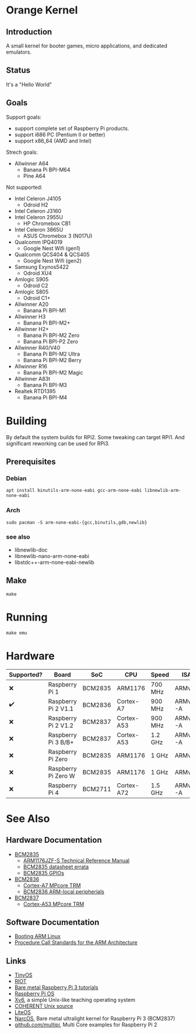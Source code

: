 # Orange Kernel

## Introduction

A small kernel for booter games, micro applications, and dedicated emulators.

## Status

It's a "Hello World"

## Goals

Support goals:
  * support complete set of Raspberry Pi products.
  * support i686 PC (Pentium II or better)
  * support x86\_64 (AMD and Intel)

Strech goals:
  * Allwinner A64
    * Banana Pi BPI-M64
    * Pine A64

Not supported:
  * Intel Celeron J4105
    * Odroid H2
  * Intel Celeron J3160
  * Intel Celeron 2955U
    * HP Chromebox CB1
  * Intel Celeron 3865U
    * ASUS Chromebox 3 (N017U)
  * Qualcomm IPQ4019
    * Google Nest Wifi (gen1)
  * Qualcomm QCS404 & QCS405
    * Google Nest Wifi (gen2)
  * Samsung Exynos5422
    * Odroid XU4
  * Amlogic S905
    * Odroid C2
  * Amlogic S805
    * Odroid C1+
  * Allwinner A20
    * Banana Pi BPI-M1
  * Allwinner H3
    * Banana Pi BPI-M2+
  * Allwinner H2+
    * Banana Pi BPI-M2 Zero
    * Banana Pi BPI-P2 Zero
  * Allwinner R40/V40
    * Banana Pi BPI-M2 Ultra
    * Banana Pi BPI-M2 Berry
  * Allwinner R16
    * Banana Pi BPI-M2 Magic
  * Allwinner A83t
    * Banana Pi BPI-M3
  * Realtek RTD1395
    * Banana Pi BPI-M4

# Building

By default the system builds for RPi2. Some tweaking can target RPi1. And significant reworking can be used for RPi3.

## Prerequisites

### Debian
```
apt install binutils-arm-none-eabi gcc-arm-none-eabi libnewlib-arm-none-eabi
```

### Arch

```
sudo pacman -S arm-none-eabi-{gcc,binutils,gdb,newlib}
```

### see also

 * libnewlib-doc
 * libnewlib-nano-arm-none-eabi
 * libstdc++-arm-none-eabi-newlib

## Make

```
make
```

# Running

```
make emu
```

# Hardware

| Supported? | Board               | SoC     | CPU        | Speed   | ISA     |
| --- | ------------------- | ------- | ---------- | ------- | ------- |
| :x: | Raspberry Pi 1      | BCM2835 | ARM1176    | 700 MHz | ARMv6Z  |
| :heavy_check_mark: | Raspberry Pi 2 V1.1 | BCM2836 | Cortex-A7  | 900 MHz | ARMv7-A |
| :x: | Raspberry Pi 2 V1.2 | BCM2837 | Cortex-A53 | 900 MHz | ARMv8-A |
| :x: | Raspberry Pi 3 B/B+ | BCM2837 | Cortex-A53 | 1.2 GHz | ARMv8-A |
| :x: | Raspberry Pi Zero   | BCM2835 | ARM1176    | 1 GHz   | ARMv6Z  |
| :x: | Raspberry Pi Zero W | BCM2835 | ARM1176    | 1 GHz   | ARMv6Z  |
| :x: | Raspberry Pi 4      | BCM2711 | Cortex-A72 | 1.5 GHz | ARMv8-A |

# See Also

## Hardware Documentation

 * [BCM2835](https://www.raspberrypi.org/documentation/hardware/raspberrypi/bcm2835/README.md)
   * [ARM1176JZF-S Technical Reference Manual](http://infocenter.arm.com/help/topic/com.arm.doc.ddi0301h/DDI0301H_arm1176jzfs_r0p7_trm.pdf)
   * [BCM2835 datasheet errata](https://elinux.org/BCM2835_datasheet_errata)
   * [BCM2835 GPIOs](https://elinux.org/RPi_BCM2835_GPIOs)
 * [BCM2836](https://www.raspberrypi.org/documentation/hardware/raspberrypi/bcm2836/README.md)
   * [Cortex-A7 MPcore TRM](http://infocenter.arm.com/help/topic/com.arm.doc.ddi0464f/DDI0464F_cortex_a7_mpcore_r0p5_trm.pdf)
   * [BCM2836 ARM-local peripherials](https://www.raspberrypi.org/documentation/hardware/raspberrypi/bcm2836/QA7_rev3.4.pdf)
 * [BCM2837](https://www.raspberrypi.org/documentation/hardware/raspberrypi/bcm2837/README.md)
   * [Cortex-A53 MPcore TRM](http://infocenter.arm.com/help/topic/com.arm.doc.ddi0500d/DDI0500D_cortex_a53_r0p2_trm.pdf)

## Software Documentation

 * [Booting ARM Linux](http://www.simtec.co.uk/products/SWLINUX/files/booting_article.html)
 * [Procedure Call Standards for the ARM Architecture](https://developer.arm.com/docs/ihi0042/latest)

## Links

 * [TinyOS](http://www.tinyos.net/)
 * [RIOT](http://www.riot-os.org/)
 * [Bare metal Raspberry Pi 3 tutorials](https://github.com/bztsrc/raspi3-tutorial)
 * [Raspberry Pi OS](https://github.com/s-matyukevich/raspberry-pi-os)
 * [Xv6](https://pdos.csail.mit.edu/6.828/2019/xv6.html), a simple Unix-like teaching operating system
 * [COHERENT Unix source](http://www.nesssoftware.com/home/mwc/source.php)
 * [LiteOS](https://www.huawei.com/liteos)
 * [NarcOS](https://github.com/forkachild/NarcOS), Bare metal ultralight kernel for Raspberry Pi 3 (BCM2837)
 * [github.com/multipi](https://github.com/jeffreyantony/multipi), Multi Core examples for Raspberry Pi 2
